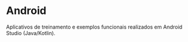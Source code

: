 # Android
Aplicativos de treinamento e exemplos funcionais realizados em Android Studio (Java/Kotlin).
